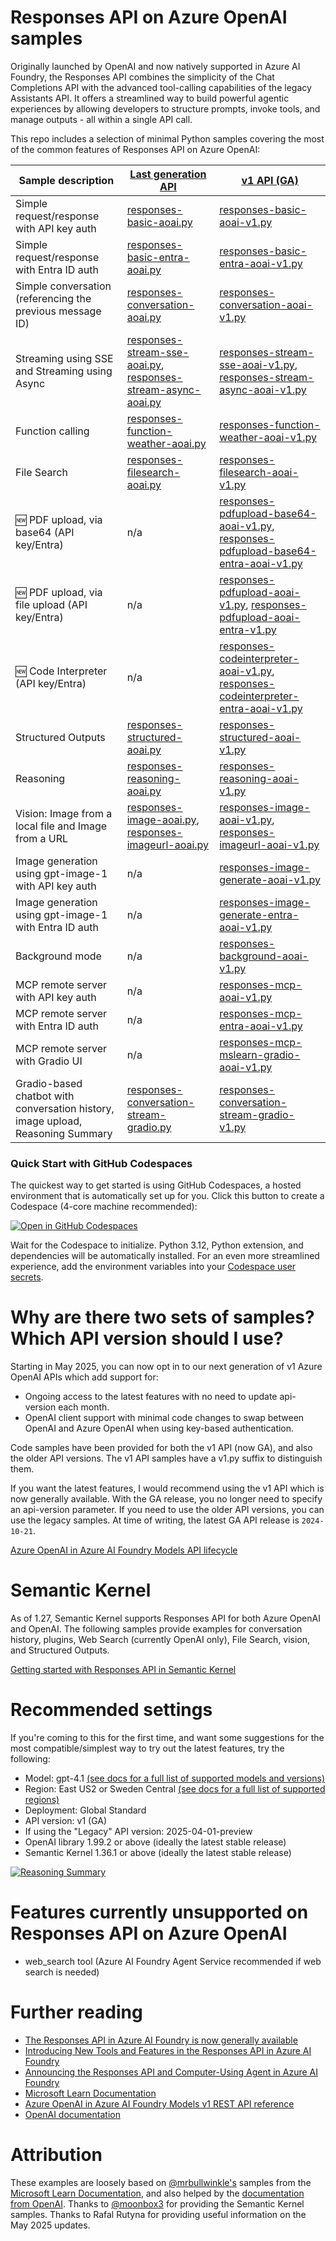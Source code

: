 # Responses API on Azure OpenAI samples
Originally launched by OpenAI and now natively supported in Azure AI Foundry, the Responses API combines the simplicity of the Chat Completions API with the advanced tool-calling capabilities of the legacy Assistants API. It offers a streamlined way to build powerful agentic experiences by allowing developers to structure prompts, invoke tools, and manage outputs - all within a single API call.

This repo includes a selection of minimal Python samples covering the most of the common features of Responses API on Azure OpenAI:

| Sample description                                                                 | [Last generation API](#why-are-there-two-sets-of-samples-which-api-version-should-i-use) | [v1 API (GA)](#why-are-there-two-sets-of-samples-which-api-version-should-i-use)                  |
| ------------------------------------------------------------------------------- | ----------------------------------------------------------------------------------------------------------------------------------------------- | ------------------------------------------------------------------------------------------------------------------------------------------ |
| Simple request/response with API key auth                                                        | [responses-basic-aoai.py](python/responses-basic-aoai.py)                                                                                              | [responses-basic-aoai-v1.py](python/responses-basic-aoai-v1.py)                                                                                   |
| Simple request/response with Entra ID auth                                                        | [responses-basic-entra-aoai.py](python/responses-basic-entra-aoai.py)                                                                                              | [responses-basic-entra-aoai-v1.py](python/responses-basic-entra-aoai-v1.py)                                                                                   |
| Simple conversation (referencing the previous message ID)                       | [responses-conversation-aoai.py](python/responses-conversation-aoai.py)                                                                                | [responses-conversation-aoai-v1.py](python/responses-conversation-aoai-v1.py)                                                                     |
| Streaming using SSE and Streaming using Async                                   | [responses-stream-sse-aoai.py](python/responses-stream-sse-aoai.py), [responses-stream-async-aoai.py](python/responses-stream-async-aoai.py)                  | [responses-stream-sse-aoai-v1.py](python/responses-stream-sse-aoai-v1.py), [responses-stream-async-aoai-v1.py](python/responses-stream-async-aoai-v1.py) |
| Function calling                                                                | [responses-function-weather-aoai.py](python/responses-function-weather-aoai.py)                                                                        | [responses-function-weather-aoai-v1.py](python/responses-function-weather-aoai-v1.py)                                                             |
| File Search                                                                     | [responses-filesearch-aoai.py](python/responses-filesearch-aoai.py)                                                                                    | [responses-filesearch-aoai-v1.py](python/responses-filesearch-aoai-v1.py)                                                                         |
| 🆕 PDF upload, via base64 (API key/Entra)                                            | n/a                                    | [responses-pdfupload-base64-aoai-v1.py](python/responses-pdfupload-base64-aoai-v1.py), [responses-pdfupload-base64-entra-aoai-v1.py](python/responses-pdfupload-base64-entra-aoai-v1.py)                                                                         |
| 🆕 PDF upload, via file upload (API key/Entra)                                       | n/a                                      | [responses-pdfupload-aoai-v1.py](python/responses-pdfupload-aoai-v1.py), [responses-pdfupload-aoai-entra-v1.py](python/responses-pdfupload-aoai-entra-v1.py)                                                                         |
| 🆕 Code Interpreter (API key/Entra)                                       | n/a                                      | [responses-codeinterpreter-aoai-v1.py](python/responses-codeinterpreter-aoai-v1.py), [responses-codeinterpreter-entra-aoai-v1.py](python/responses-codeinterpreter-entra-aoai-v1.py)                                                                         |
| Structured Outputs                                                              | [responses-structured-aoai.py](python/responses-structured-aoai.py)                                                                                    | [responses-structured-aoai-v1.py](python/responses-structured-aoai-v1.py)                                                                         |
| Reasoning                                                                       | [responses-reasoning-aoai.py](python/responses-reasoning-aoai.py)                                                                                      | [responses-reasoning-aoai-v1.py](python/responses-reasoning-aoai-v1.py)                                                                           |
| Vision: Image from a local file and Image from a URL                            | [responses-image-aoai.py](python/responses-image-aoai.py), [responses-imageurl-aoai.py](python/responses-imageurl-aoai.py)                                    | [responses-image-aoai-v1.py](python/responses-image-aoai-v1.py), [responses-imageurl-aoai-v1.py](python/responses-imageurl-aoai-v1.py)                   |
| Image generation using gpt-image-1 with API key auth                         | n/a                                                                                                                                             | [responses-image-generate-aoai-v1.py](python/responses-image-generate-aoai-v1.py)                                                                 |
| Image generation using gpt-image-1 with Entra ID auth                        | n/a                                                                                                                                             | [responses-image-generate-entra-aoai-v1.py](python/responses-image-generate-entra-aoai-v1.py)                                                     |
| Background mode                                                              | n/a                                                                                                                                             | [responses-background-aoai-v1.py](python/responses-background-aoai-v1.py)                                                                         |
| MCP remote server with API key auth                                                               | n/a                                                                                                                                             | [responses-mcp-aoai-v1.py](python/responses-mcp-aoai-v1.py)                                                                         |
| MCP remote server with Entra ID auth                                                            | n/a                                                                                                                                             | [responses-mcp-entra-aoai-v1.py](python/responses-mcp-entra-aoai-v1.py)                                                                         |
| MCP remote server with Gradio UI                                                            | n/a                                                                                                                                             | [responses-mcp-mslearn-gradio-aoai-v1.py](python/responses-mcp-mslearn-gradio-aoai-v1.py)                                                                         |
| Gradio-based chatbot with conversation history, image upload, Reasoning Summary | [responses-conversation-stream-gradio.py](python/responses-conversation-stream-gradio.py)                                                              | [responses-conversation-stream-gradio-v1.py](python/responses-conversation-stream-gradio-v1.py)                                                   |

[//]: # (Codespaces section inserted below)
### Quick Start with GitHub Codespaces

The quickest way to get started is using GitHub Codespaces, a hosted environment that is automatically set up for you. Click this button to create a Codespace (4-core machine recommended):

[![Open in GitHub Codespaces](https://github.com/codespaces/badge.svg)](https://github.com/codespaces/new?hide_repo_select=true&ref=main&repo=Azure-Samples/azure-openai-responses-api-samples)

Wait for the Codespace to initialize. Python 3.12, Python extension, and dependencies will be automatically installed. For an even more streamlined experience, add the environment variables into your [Codespace user secrets](https://github.com/settings/codespaces).

# Why are there two sets of samples? Which API version should I use?
Starting in May 2025, you can now opt in to our next generation of v1 Azure OpenAI APIs which add support for:
- Ongoing access to the latest features with no need to update api-version each month.
- OpenAI client support with minimal code changes to swap between OpenAI and Azure OpenAI when using key-based authentication.

Code samples have been provided for both the v1 API (now GA), and also the older API versions. The v1 API samples have a v1.py suffix to distinguish them.

If you want the latest features, I would recommend using the v1 API which is now generally available. With the GA release, you no longer need to specify an api-version parameter.
If you need to use the older API versions, you can use the legacy samples. At time of writing, the latest GA API release is `2024-10-21`.

[Azure OpenAI in Azure AI Foundry Models API lifecycle](https://learn.microsoft.com/en-us/azure/ai-services/openai/api-version-lifecycle?tabs=key#api-evolution)

# Semantic Kernel 
As of 1.27, Semantic Kernel supports Responses API for both Azure OpenAI and OpenAI. The following samples provide examples for conversation history, plugins, Web Search (currently OpenAI only), File Search, vision, and Structured Outputs.

[Getting started with Responses API in Semantic Kernel](https://github.com/microsoft/semantic-kernel/tree/main/python/samples/getting_started_with_agents/openai_responses)

# Recommended settings

If you're coming to this for the first time, and want some suggestions for the most compatible/simplest way to try out the latest features, try the following:

- Model: gpt-4.1 [(see docs for a full list of supported models and versions)](https://learn.microsoft.com/azure/ai-services/openai/how-to/responses?tabs=python-secure#model-support)
- Region: East US2 or Sweden Central [(see docs for a full list of supported regions)](https://learn.microsoft.com/azure/ai-services/openai/how-to/responses?tabs=python-secure#region-availability)
- Deployment: Global Standard
- API version: v1 (GA)
- If using the "Legacy" API version: 2025-04-01-preview
- OpenAI library 1.99.2 or above (ideally the latest stable release)
- Semantic Kernel 1.36.1 or above (ideally the latest stable release)

[![Reasoning Summary](https://github.com/user-attachments/assets/9e1ab1b8-8c3d-4ccf-911e-3c7711abe947)](python/responses-conversation-stream-gradio.py)

# Features currently unsupported on Responses API on Azure OpenAI
- web_search tool (Azure AI Foundry Agent Service recommended if web search is needed)

# Further reading
- [The Responses API in Azure AI Foundry is now generally available](https://techcommunity.microsoft.com/blog/azure-ai-services-blog/the-responses-api-in-azure-ai-foundry-is-now-generally-available/4446567)
- [Introducing New Tools and Features in the Responses API in Azure AI Foundry](https://devblogs.microsoft.com/foundry/introducing-new-tools-and-features-in-the-responses-api-in-azure-ai-foundry/)
- [Announcing the Responses API and Computer-Using Agent in Azure AI Foundry](https://azure.microsoft.com/blog/announcing-the-responses-api-and-computer-using-agent-in-azure-ai-foundry/)
- [Microsoft Learn Documentation](https://learn.microsoft.com/azure/ai-services/openai/how-to/responses)
- [Azure OpenAI in Azure AI Foundry Models v1 REST API reference](https://learn.microsoft.com/azure/ai-foundry/openai/latest#create-response)
- [OpenAI documentation](https://platform.openai.com/docs/api-reference/responses/create)

# Attribution
These examples are loosely based on [@mrbullwinkle's](https://github.com/mrbullwinkle) samples from the [Microsoft Learn Documentation](https://learn.microsoft.com/azure/ai-services/openai/how-to/responses), and also helped by the [documentation from OpenAI](https://platform.openai.com/docs/api-reference/responses/create). Thanks to [@moonbox3](https://github.com/moonbox3) for providing the Semantic Kernel samples. Thanks to Rafal Rutyna for providing useful information on the May 2025 updates.
